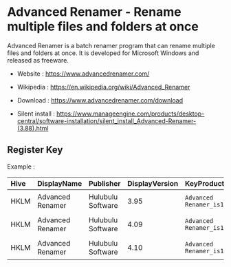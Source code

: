 # Advanced Renamer - Rename multiple files and folders at once

Advanced Renamer is a batch renamer program that can rename multiple files and folders at once.
It is developed for Microsoft Windows and released as freeware.

* Website : https://www.advancedrenamer.com/
* Wikipedia : https://en.wikipedia.org/wiki/Advanced_Renamer

* Download : https://www.advancedrenamer.com/download
* Silent install : https://www.manageengine.com/products/desktop-central/software-installation/silent_install_Advanced-Renamer-(3.88).html


## Register Key

Example :

 | Hive | DisplayName | Publisher | DisplayVersion | KeyProduct | UninstallExe |
 |:---- |:----------- |:--------- |:-------------- |:---------- |:------------ |
 | HKLM | Advanced Renamer | Hulubulu Software | 3.95 | `Advanced Renamer_is1` | `"C:\Program Files\Advanced Renamer\unins000.exe"` |
 | HKLM | Advanced Renamer | Hulubulu Software | 4.09 | `Advanced Renamer_is1` | `"C:\Program Files\Advanced Renamer\unins000.exe"` |
 | HKLM | Advanced Renamer | Hulubulu Software | 4.10 | `Advanced Renamer_is1` | `"C:\Program Files\Advanced Renamer\unins000.exe"` |
